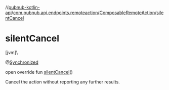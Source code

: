 //[pubnub-kotlin-api](../../../index.md)/[com.pubnub.api.endpoints.remoteaction](../index.md)/[ComposableRemoteAction](index.md)/[silentCancel](silent-cancel.md)

# silentCancel

[jvm]\

@[Synchronized](https://kotlinlang.org/api/latest/jvm/stdlib/kotlin.jvm/-synchronized/index.html)

open override fun [silentCancel](silent-cancel.md)()

Cancel the action without reporting any further results.
